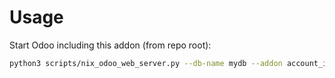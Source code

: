 # Usage

Start Odoo including this addon (from repo root):

```bash
python3 scripts/nix_odoo_web_server.py --db-name mydb --addon account_invoice_mass_sending
```
